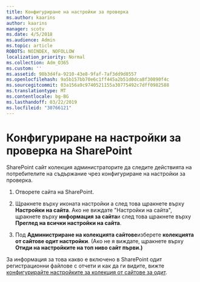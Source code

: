 ```yaml
---
title: Конфигуриране на настройки за проверка
ms.author: kaarins
author: kaarins
manager: scotv
ms.date: 4/5/2018
ms.audience: Admin
ms.topic: article
ROBOTS: NOINDEX, NOFOLLOW
localization_priority: Normal
ms.collection: Adm_O365
ms.custom: ''
ms.assetid: 98b3d4fa-9210-43e8-9faf-7af3dd9d8557
ms.openlocfilehash: 9a5b157bb70e6c1ff445a2b51d0dca8f30890f4c
ms.sourcegitcommit: 03a156a9c9740521155a30775492c7dff0982588
ms.translationtype: MT
ms.contentlocale: bg-BG
ms.lasthandoff: 03/22/2019
ms.locfileid: "30766121"
---
```

# <a name="configure-sharepoint-audit-settings"></a>Конфигуриране на настройки за проверка на SharePoint

SharePoint сайт колекция администраторите да следите действията на потребителите на съдържание чрез конфигуриране на настройки за проверка.
  
1. Отворете сайта на SharePoint.
    
2. Щракнете върху иконата настройки а след това щракнете върху **Настройки на сайта**. Ако не виждате "Настройки на сайта", щракнете върху **информация за сайта**и след това щракнете върху **Преглед на всички настройки на сайта**.
    
3. Под **Администриране на колекцията сайтове**изберете **колекцията от сайтове одит настройки**. (Ако не я виждате, щракнете върху **Отиди на настройките на топ ниво сайт първи.)** 
    
За информация за това какво е включено в SharePoint одит регистрационни файлове с отчети и как да ги видите, вижте [конфигурирайте настройките за колекция от сайтове за одит](https://go.microsoft.com/fwlink/?linkid=404050).
  

